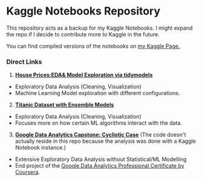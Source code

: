 # Kaggle Notebooks Repository

This repository acts as a backup for my Kaggle Notebooks. I might expand the repo if I decide to contribute more to Kaggle in the future.

You can find compiled versions of the notebooks on [my Kaggle Page.](https://www.kaggle.com/okancan/code)

### Direct Links

1. **[House Prices:EDA& Model Exploration via tidymodels](https://www.kaggle.com/code/okancan/house-prices-eda-model-exploration-via-tidymodels)**
  * Exploratory Data Analysis (Cleaning, Visualization)
  * Machine Learning Model exploration with different configurations.
2. **[Titanic Dataset with Ensemble Models](https://www.kaggle.com/code/okancan/titanic-dataset-with-ensemble-models)**
  * Exploratory Data Analysis (Cleaning, Visualization)
  * Focuses more on how certain ML algorithms interact with the data.
3. **[Google Data Analytics Capstone: Cyclistic Case](https://www.kaggle.com/code/okancan/google-data-analytics-capstone-cyclistic-case)** 
(The code doesn't actually reside in this repo because the analysis was done with a Kaggle Notebook instance.)
  * Extensive Exploratory Data Analysis without Statistical/ML Modelling
  * End project of the [Google Data Analytics Professional Certificate by Coursera](https://www.coursera.org/account/accomplishments/specialization/certificate/7R42LFRC7SUL).
